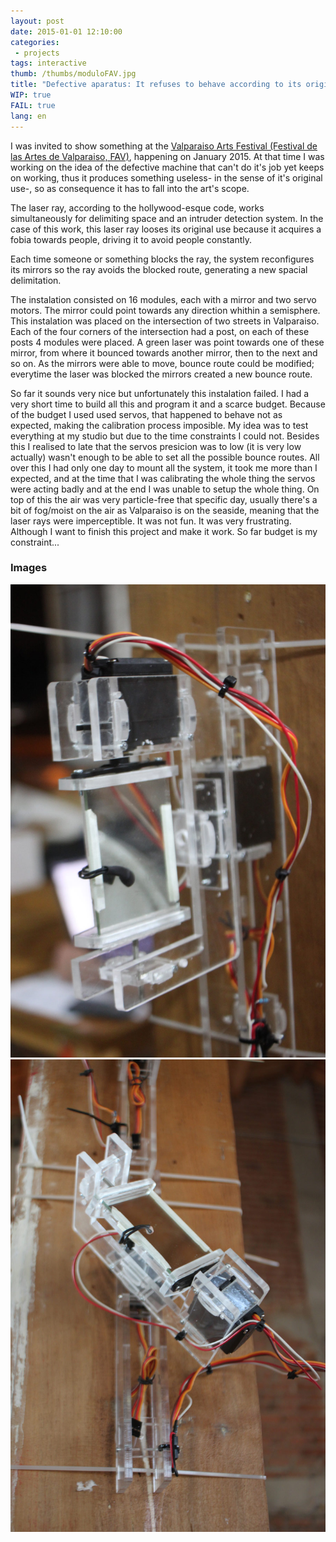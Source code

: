 ```yaml
---
layout: post
date: 2015-01-01 12:10:00
categories:
 - projects
tags: interactive
thumb: /thumbs/moduloFAV.jpg
title: "Defective aparatus: It refuses to behave according to its original rules and insists on avoiding people. part 1"
WIP: true
FAIL: true
lang: en
---
```


I was invited to show something at the [Valparaiso Arts Festival (Festival de las Artes de Valparaiso, FAV)](http://festivalartesvalpo.cl/actividades/aparato-defectuoso/), happening on January 2015.
At that time I was working on the idea of the defective machine that can't do it's job yet keeps on working, thus it produces something useless- in the sense of it's original use-, so as consequence it has to fall into the art's scope.

The laser ray, according to the hollywood-esque code, works simultaneously for delimiting space and an intruder detection system. In the case of this work, this laser ray looses its original use because it acquires a fobia towards people, driving it to avoid people constantly.

Each time someone or something blocks the ray, the system reconfigures its mirrors so the ray avoids the blocked route, generating a new spacial delimitation.

The instalation consisted on 16 modules, each with a mirror and two servo motors. The mirror could point towards any direction whithin a semisphere.
This instalation was placed on the intersection of two streets in Valparaiso. Each of the four corners of the intersection had a post, on each of these posts 4 modules were placed. A green laser was point towards one of these mirror, from where it bounced towards another mirror, then to the next and so on. As the mirrors were able to move, bounce route could be modified; everytime the laser was blocked the mirrors created a new bounce route.

So far it sounds very nice but unfortunately this instalation failed. I had a very short time to build all this and program it and a scarce budget.
Because of the budget I used used servos, that happened to behave not as expected, making the calibration process imposible. My idea was to test everything at my studio but due to the time constraints I could not. Besides this I realised to late that the servos presicion was to low (it is very low actually) wasn't enough to be able to set all the possible bounce routes. All over this I had only one day to mount all the system, it took me more than I expected, and at the time that I was calibrating the whole thing the servos were acting badly and at the end I was unable to setup the whole thing. On top of this the air was very particle-free that specific day, usually there's a bit of fog/moist on the air as Valparaiso is on the seaside, meaning that the laser rays were imperceptible.
It was not fun. It was very frustrating. Although I want to finish this project and make it work. So far budget is my constraint...

### Images
![image](/img/modulo1.jpg)
![image](/img/modulo2.jpg)
